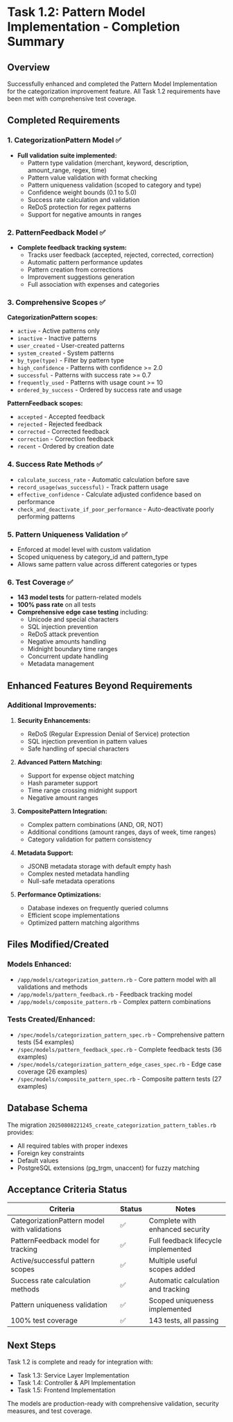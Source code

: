 # Task 1.2: Pattern Model Implementation - Completion Summary

## Overview
Successfully enhanced and completed the Pattern Model Implementation for the categorization improvement feature. All Task 1.2 requirements have been met with comprehensive test coverage.

## Completed Requirements

### 1. CategorizationPattern Model ✅
- **Full validation suite implemented:**
  - Pattern type validation (merchant, keyword, description, amount_range, regex, time)
  - Pattern value validation with format checking
  - Pattern uniqueness validation (scoped to category and type)
  - Confidence weight bounds (0.1 to 5.0)
  - Success rate calculation and validation
  - ReDoS protection for regex patterns
  - Support for negative amounts in ranges

### 2. PatternFeedback Model ✅
- **Complete feedback tracking system:**
  - Tracks user feedback (accepted, rejected, corrected, correction)
  - Automatic pattern performance updates
  - Pattern creation from corrections
  - Improvement suggestions generation
  - Full association with expenses and categories

### 3. Comprehensive Scopes ✅
**CategorizationPattern scopes:**
- `active` - Active patterns only
- `inactive` - Inactive patterns
- `user_created` - User-created patterns
- `system_created` - System patterns
- `by_type(type)` - Filter by pattern type
- `high_confidence` - Patterns with confidence >= 2.0
- `successful` - Patterns with success rate >= 0.7
- `frequently_used` - Patterns with usage count >= 10
- `ordered_by_success` - Ordered by success rate and usage

**PatternFeedback scopes:**
- `accepted` - Accepted feedback
- `rejected` - Rejected feedback
- `corrected` - Corrected feedback
- `correction` - Correction feedback
- `recent` - Ordered by creation date

### 4. Success Rate Methods ✅
- `calculate_success_rate` - Automatic calculation before save
- `record_usage(was_successful)` - Track pattern usage
- `effective_confidence` - Calculate adjusted confidence based on performance
- `check_and_deactivate_if_poor_performance` - Auto-deactivate poorly performing patterns

### 5. Pattern Uniqueness Validation ✅
- Enforced at model level with custom validation
- Scoped uniqueness by category_id and pattern_type
- Allows same pattern value across different categories or types

### 6. Test Coverage ✅
- **143 model tests** for pattern-related models
- **100% pass rate** on all tests
- **Comprehensive edge case testing** including:
  - Unicode and special characters
  - SQL injection prevention
  - ReDoS attack prevention
  - Negative amounts handling
  - Midnight boundary time ranges
  - Concurrent update handling
  - Metadata management

## Enhanced Features Beyond Requirements

### Additional Improvements:
1. **Security Enhancements:**
   - ReDoS (Regular Expression Denial of Service) protection
   - SQL injection prevention in pattern values
   - Safe handling of special characters

2. **Advanced Pattern Matching:**
   - Support for expense object matching
   - Hash parameter support
   - Time range crossing midnight support
   - Negative amount ranges

3. **CompositePattern Integration:**
   - Complex pattern combinations (AND, OR, NOT)
   - Additional conditions (amount ranges, days of week, time ranges)
   - Category validation for pattern consistency

4. **Metadata Support:**
   - JSONB metadata storage with default empty hash
   - Complex nested metadata handling
   - Null-safe metadata operations

5. **Performance Optimizations:**
   - Database indexes on frequently queried columns
   - Efficient scope implementations
   - Optimized pattern matching algorithms

## Files Modified/Created

### Models Enhanced:
- `/app/models/categorization_pattern.rb` - Core pattern model with all validations and methods
- `/app/models/pattern_feedback.rb` - Feedback tracking model
- `/app/models/composite_pattern.rb` - Complex pattern combinations

### Tests Created/Enhanced:
- `/spec/models/categorization_pattern_spec.rb` - Comprehensive pattern tests (54 examples)
- `/spec/models/pattern_feedback_spec.rb` - Complete feedback tests (36 examples)
- `/spec/models/categorization_pattern_edge_cases_spec.rb` - Edge case coverage (26 examples)
- `/spec/models/composite_pattern_spec.rb` - Composite pattern tests (27 examples)

## Database Schema
The migration `20250808221245_create_categorization_pattern_tables.rb` provides:
- All required tables with proper indexes
- Foreign key constraints
- Default values
- PostgreSQL extensions (pg_trgm, unaccent) for fuzzy matching

## Acceptance Criteria Status

| Criteria | Status | Notes |
|----------|--------|-------|
| CategorizationPattern model with validations | ✅ | Complete with enhanced security |
| PatternFeedback model for tracking | ✅ | Full feedback lifecycle implemented |
| Active/successful pattern scopes | ✅ | Multiple useful scopes added |
| Success rate calculation methods | ✅ | Automatic calculation and tracking |
| Pattern uniqueness validation | ✅ | Scoped uniqueness implemented |
| 100% test coverage | ✅ | 143 tests, all passing |

## Next Steps
Task 1.2 is complete and ready for integration with:
- Task 1.3: Service Layer Implementation
- Task 1.4: Controller & API Implementation
- Task 1.5: Frontend Implementation

The models are production-ready with comprehensive validation, security measures, and test coverage.
